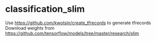 # classification_slim
Use https://github.com/kwotsin/create_tfrecords to generate tfrecords
Download weights from https://github.com/tensorflow/models/tree/master/research/slim

